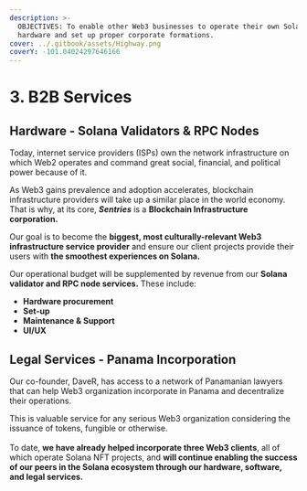 ```yaml
---
description: >-
  OBJECTIVES: To enable other Web3 businesses to operate their own Solana
  hardware and set up proper corporate formations.
cover: ../.gitbook/assets/Highway.png
coverY: -101.04024297646166
---
```


# 3. B2B Services

## Hardware - Solana Validators & RPC Nodes

Today, internet service providers (ISPs) own the network infrastructure on which Web2 operates and command great social, financial, and political power because of it.

As Web3 gains prevalence and adoption accelerates, blockchain infrastructure providers will take up a similar place in the world economy. That is why, at its core, _**Sentries**_ is a **Blockchain Infrastructure corporation.**

Our goal is to become the **biggest, most culturally-relevant Web3 infrastructure service provider** and ensure our client projects provide their users with **the smoothest experiences on Solana.**

Our operational budget will be supplemented by revenue from our **Solana** **validator and RPC node services.** These include:

* **Hardware procurement**
* **Set-up**
* **Maintenance & Support**
* **UI/UX**

## Legal Services - Panama Incorporation

Our co-founder, DaveR, has access to a network of Panamanian lawyers that can help Web3 organization incorporate in Panama and decentralize their operations.

This is valuable service for any serious Web3 organization considering the issuance of tokens, fungible or otherwise.\
\
To date, **we have already helped incorporate three Web3 clients**, all of which operate Solana NFT projects, and **will continue enabling the success of our peers in the Solana ecosystem through our hardware, software, and legal services.**
